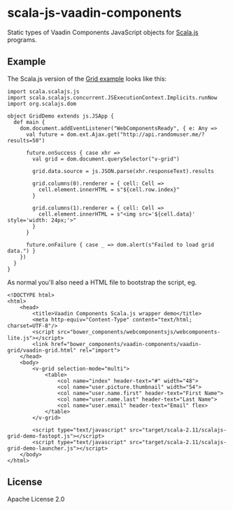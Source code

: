 scala-js-vaadin-components
==========================

Static types of Vaadin Components JavaScript objects for [Scala.js](http://www.scala-js.org/) programs.

Example
-------

The Scala.js version of the [Grid example](http://vaadin.github.io/components-examples/) looks like this:

	import scala.scalajs.js
	import scala.scalajs.concurrent.JSExecutionContext.Implicits.runNow
	import org.scalajs.dom
	
	object GridDemo extends js.JSApp {
	  def main {
	    dom.document.addEventListener("WebComponentsReady", { e: Any =>
	      val future = dom.ext.Ajax.get("http://api.randomuser.me/?results=50")
	
	      future.onSuccess { case xhr =>
	        val grid = dom.document.querySelector("v-grid")
	
	        grid.data.source = js.JSON.parse(xhr.responseText).results
	
	        grid.columns(0).renderer = { cell: Cell =>
	          cell.element.innerHTML = s"${cell.row.index}"
	        }
	
	        grid.columns(1).renderer = { cell: Cell =>
	          cell.element.innerHTML = s"<img src='${cell.data}' style='width: 24px;'>"
	        }
	      }
	
	      future.onFailure { case _ => dom.alert(s"Failed to load grid data.") }
	    })
	  }
	}

As normal you'll also need a HTML file to bootstrap the script, eg.

	<!DOCTYPE html>
	<html>
	    <head>
	        <title>Vaadin Components Scala.js wrapper demo</title>
	        <meta http-equiv="Content-Type" content="text/html; charset=UTF-8"/>
	        <script src="bower_components/webcomponentsjs/webcomponents-lite.js"></script>
	        <link href="bower_components/vaadin-components/vaadin-grid/vaadin-grid.html" rel="import">
	    </head>
	    <body>
	        <v-grid selection-mode="multi">
	            <table>
	                <col name="index" header-text="#" width="48">
	                <col name="user.picture.thumbnail" width="54">
	                <col name="user.name.first" header-text="First Name">
	                <col name="user.name.last" header-text="Last Name">
	                <col name="user.email" header-text="Email" flex>
	            </table>
	        </v-grid>
	
	        <script type="text/javascript" src="target/scala-2.11/scalajs-grid-demo-fastopt.js"></script>
	        <script type="text/javascript" src="target/scala-2.11/scalajs-grid-demo-launcher.js"></script>
	    </body>
	</html>

License
-------
Apache License 2.0